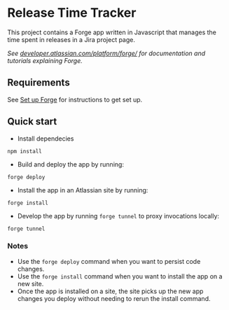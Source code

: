 # Release Time Tracker

This project contains a Forge app written in Javascript that manages the time spent in releases in a Jira project page.

_See [developer.atlassian.com/platform/forge/](https://developer.atlassian.com/platform/forge) for documentation and tutorials explaining Forge._

## Requirements

See [Set up Forge](https://developer.atlassian.com/platform/forge/set-up-forge/) for instructions to get set up.

## Quick start

- Install dependecies

```
npm install
```

- Build and deploy the app by running:

```
forge deploy
```

- Install the app in an Atlassian site by running:

```
forge install
```

- Develop the app by running `forge tunnel` to proxy invocations locally:

```
forge tunnel
```

### Notes

- Use the `forge deploy` command when you want to persist code changes.
- Use the `forge install` command when you want to install the app on a new site.
- Once the app is installed on a site, the site picks up the new app changes you deploy without needing to rerun the install command.
